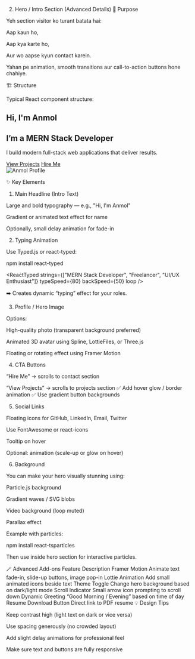 2. Hero / Intro Section (Advanced Details)
🎯 Purpose

Yeh section visitor ko turant batata hai:

Aap kaun ho,

Aap kya karte ho,

Aur wo aapse kyun contact karein.

Yahan pe animation, smooth transitions aur call-to-action buttons hone chahiye.

🏗️ Structure

Typical React component structure:

<section id="hero" className="hero-section">
  <div className="hero-content">
    <h1>Hi, I'm <span>Anmol</span></h1>
    <h2>I’m a <span className="typed-role">MERN Stack Developer</span></h2>
    <p>I build modern full-stack web applications that deliver results.</p>
    <div className="hero-buttons">
      <a href="#projects" className="btn primary">View Projects</a>
      <a href="#contact" className="btn secondary">Hire Me</a>
    </div>
    <div className="hero-socials">
      <a href="https://github.com/anmol37082"><i className="fab fa-github"></i></a>
      <a href="https://linkedin.com"><i className="fab fa-linkedin"></i></a>
      <a href="mailto:singanmol714@gmail.com"><i className="fas fa-envelope"></i></a>
    </div>
  </div>
  <div className="hero-image">
    <img src="/profile.png" alt="Anmol Profile" />
  </div>
</section>

✨ Key Elements
1. Main Headline (Intro Text)

Large and bold typography — e.g., "Hi, I'm Anmol"

Gradient or animated text effect for name

Optionally, small delay animation for fade-in

2. Typing Animation

Use Typed.js or react-typed:

npm install react-typed

<ReactTyped
  strings={["MERN Stack Developer", "Freelancer", "UI/UX Enthusiast"]}
  typeSpeed={80}
  backSpeed={50}
  loop
/>


➡️ Creates dynamic “typing” effect for your roles.

3. Profile / Hero Image

Options:

High-quality photo (transparent background preferred)

Animated 3D avatar using Spline, LottieFiles, or Three.js

Floating or rotating effect using Framer Motion

4. CTA Buttons

“Hire Me” → scrolls to contact section

“View Projects” → scrolls to projects section
✅ Add hover glow / border animation
✅ Use gradient button backgrounds

5. Social Links

Floating icons for GitHub, LinkedIn, Email, Twitter

Use FontAwesome or react-icons

Tooltip on hover

Optional: animation (scale-up or glow on hover)

6. Background

You can make your hero visually stunning using:

Particle.js background

Gradient waves / SVG blobs

Video background (loop muted)

Parallax effect

Example with particles:

npm install react-tsparticles


Then use inside hero section for interactive particles.

🪄 Advanced Add-ons
Feature	Description
Framer Motion	Animate text fade-in, slide-up buttons, image pop-in
Lottie Animation	Add small animated icons beside text
Theme Toggle	Change hero background based on dark/light mode
Scroll Indicator	Small arrow icon prompting to scroll down
Dynamic Greeting	“Good Morning / Evening” based on time of day
Resume Download Button	Direct link to PDF resume
💡 Design Tips

Keep contrast high (light text on dark or vice versa)

Use spacing generously (no crowded layout)

Add slight delay animations for professional feel

Make sure text and buttons are fully responsive